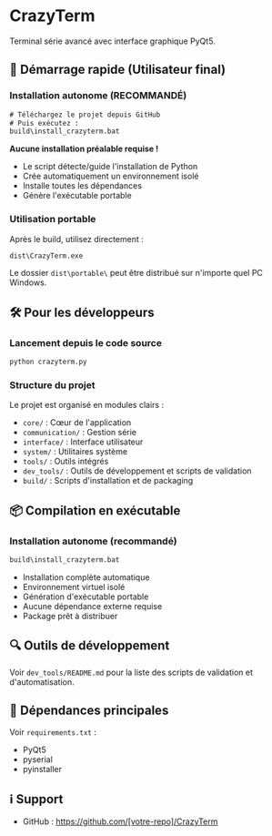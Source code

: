 # CrazyTerm

Terminal série avancé avec interface graphique PyQt5.

## 🚀 Démarrage rapide (Utilisateur final)

### Installation autonome (RECOMMANDÉ)
```cmd
# Téléchargez le projet depuis GitHub
# Puis exécutez :
build\install_crazyterm.bat
```

**Aucune installation préalable requise !**
- Le script détecte/guide l'installation de Python
- Crée automatiquement un environnement isolé
- Installe toutes les dépendances
- Génère l'exécutable portable

### Utilisation portable
Après le build, utilisez directement :
```cmd
dist\CrazyTerm.exe
```

Le dossier `dist\portable\` peut être distribué sur n'importe quel PC Windows.

## 🛠️ Pour les développeurs

### Lancement depuis le code source
```bash
python crazyterm.py
```

### Structure du projet
Le projet est organisé en modules clairs :
- `core/` : Cœur de l'application
- `communication/` : Gestion série
- `interface/` : Interface utilisateur
- `system/` : Utilitaires système
- `tools/` : Outils intégrés
- `dev_tools/` : Outils de développement et scripts de validation
- `build/` : Scripts d'installation et de packaging

## 📦 Compilation en exécutable

### Installation autonome (recommandé)
```cmd
build\install_crazyterm.bat
```
- Installation complète automatique
- Environnement virtuel isolé
- Génération d'exécutable portable
- Aucune dépendance externe requise
- Package prêt à distribuer

## 🔍 Outils de développement
Voir `dev_tools/README.md` pour la liste des scripts de validation et d'automatisation.

## 📄 Dépendances principales
Voir `requirements.txt` :
- PyQt5
- pyserial
- pyinstaller

## ℹ️ Support
- GitHub : https://github.com/[votre-repo]/CrazyTerm
